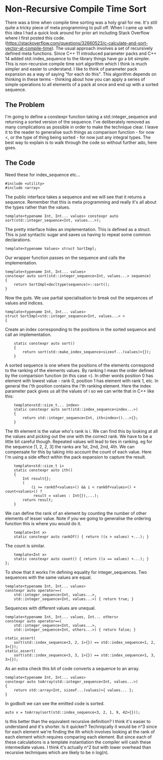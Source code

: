 # Non-Recursive Compile Time Sort

There was a time when compile time sorting was a holy grail for
me. It's still quite a tricky piece of meta programming to pull
off. When I came up with this idea I had a quick look around for prior
art including Stack Overflow where I first posted this
code. (https://stackoverflow.com/questions/32660523/c-calculate-and-sort-vector-at-compile-time). The
usual approach involves a set of recursively defined meta
functions. Since C++ 11 introduced parameter packs and C++ 14 added
std::index_sequence to the library things have go a bit simpler. This
is non-recursive compile time sort algorithm which I think is much
simpler and easier to understand. I like to think of parameter pack
expansion as a way of saying "for each do this". This algorithm
depends on thinking in these terms - thinking about how you can apply
a series of simple operations to all elements of a pack at once and
end up with a sorted sequence.

## The Problem

I'm going to define a constexpr function taking a
std::integer_sequence and returning a sorted version of the
sequence. I've deliberately removed as many complications as possible
in order to make the technique clear. I leave it to the reader to
generalise such things as comparison function - for now <, or the type
of thing being sorted - for now just any integral types.
The best way to explain is to walk through the code so without further
ado, here goes.

## The Code

Need these for index_sequence etc...

    #include <utility>
    #include <array>

The public interface takes a sequence and we will see that it returns
a sequence. Remember that this is meta programming and really it's all
about the types rather than the values.

    template<typename Int, Int... values> constexpr auto
    sort(std::integer_sequence<Int, values...>);

The pretty interface hides an implementation. This is defined as a
struct. This is just syntactic sugar and saves us having to repeat
some common declarations.

    template<typename Values> struct SortImpl;

Our wrapper function passes on the sequence and calls the implementation.

    template<typename Int, Int... values>
    constexpr auto sort(std::integer_sequence<Int, values...> sequence)
    {
        return SortImpl<decltype(sequence)>::sort();
    }

Now the guts. We use partial specialisation to break out the sequences
of values and indices.

    template<typename Int, Int... values>
    struct SortImpl<std::integer_sequence<Int, values...> >
    {
Create an index corresponding to the positions in the sorted sequence and call an implementation.

        static constexpr auto sort()
        {
            return sort(std::make_index_sequence<sizeof...(values)>{});
        }
A sorted sequence is one where the positions of the elements correspond to the ranking of the elements values. By ranking I mean the order defined by the comparision function (in this case <). In other words position 0 has element with lowest value - rank 0, position 1 has element with rank 1, etc. In general the i'th position contains the i'th ranking element. Here the index parameter pack gives us all the values of i so we can write that in C++ like this:
```
    template<std::size_t... index>
    static constexpr auto sort(std::index_sequence<index...>)
    {
        return std::integer_sequence<Int, ith<index>()...>{};
    }
```

The ith element is the value who's rank is i. We can find this by
looking at all the values and picking out the one with the correct
rank. We have to be a little bit careful though. Repeated values will
lead to ties in ranking. eg for the sequence [1, 2, 2, 3] the ranks
are 1st, 2nd, 2nd, 4th. We can compensate for this by taking into
account the count of each value. Here I'm using a side effect within
the pack expansion to capture the result.


```
    template<std::size_t i>
    static constexpr auto ith()
    {
        Int result{};
        (
            (i >= rankOf<values>() && i < rankOf<values>() + count<values>() ? 
             result = values : Int{}),...);
        return result;
    }
```    

We can define the rank of an element by counting the number of
other elements of lesser value. Note if you we going to
generalise the ordering function this is where you would do it.

```
    template<Int x>
    static constexpr auto rankOf() { return ((x > values) +...); }
```    
The count is similar.
```
    template<Int x>
    static constexpr auto count() { return ((x == values) +...); }
};
```
To show that it works I'm defining equality for integer_sequences. Two
sequences with the same values are equal.
```
template<typename Int, Int... values>
constexpr auto operator==(
    std::integer_sequence<Int, values...>, 
    std::integer_sequence<Int, values...>) { return true; }
```
Sequences with different values are unequal.
```
template<typename Int, Int... values, Int... others>
constexpr auto operator==(
    std::integer_sequence<Int, values...>, 
    std::integer_sequence<Int, others...>) { return false; }

static_assert(
    sort(std::index_sequence<3, 2, 1>{}) == std::index_sequence<1, 2, 3>{});
static_assert(
    sort(std::index_sequence<3, 3, 1>{}) == std::index_sequence<1, 3, 3>{});
```
As an extra check this bit of code converts a sequence to an array.
```
template<typename Int, Int... values>
constexpr auto toArray(std::integer_sequence<Int, values...>)
{
    return std::array<Int, sizeof...(values)>{ values... };
}
```
In godbolt we can see the emitted code is sorted.
```
auto x = toArray(sort(std::index_sequence<3, 2, 1, 9, 42>{}));
```
Is this better than the equivalent recursive definition? I think it's
easier to understand and it's shorter. Is it quicker? Techniqcally it
would be n^3 since for each element we're finding the ith which
involves looking at the rank of each element which requires comparing
each element. But since each of these calculations is a template
instantiation the compiler will cash these intermediate values. I
think it's actually n^2 but with lower overhead than recursive
techniques which are likely to be n log(n).
